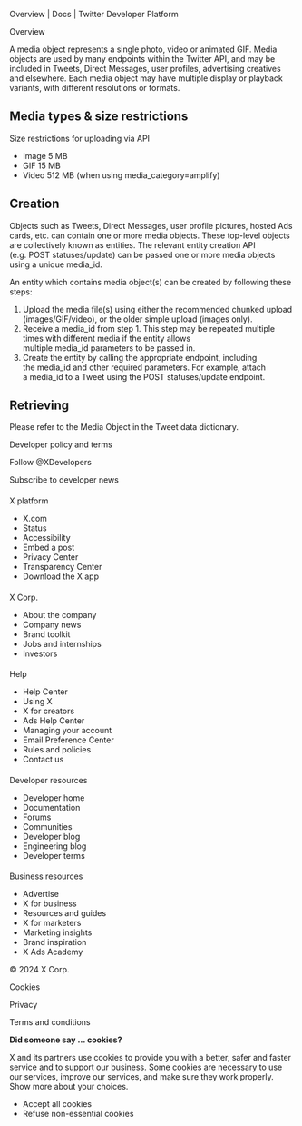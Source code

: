 
Overview | Docs | Twitter Developer Platform 

Overview

A media object represents a single photo, video or animated GIF. Media objects are used by many endpoints within the Twitter API, and may be included in Tweets, Direct Messages, user profiles, advertising creatives and elsewhere. Each media object may have multiple display or playback variants, with different resolutions or formats.  

Media types & size restrictions
-------------------------------

Size restrictions for uploading via API   

* Image 5 MB
* GIF 15 MB
* Video 512 MB (when using media\_category=amplify)

Creation
--------

Objects such as Tweets, Direct Messages, user profile pictures, hosted Ads cards, etc. can contain one or more media objects. These top-level objects are collectively known as entities. The relevant entity creation API (e.g. POST statuses/update) can be passed one or more media objects using a unique media\_id.

An entity which contains media object(s) can be created by following these steps:

1. Upload the media file(s) using either the recommended chunked upload (images/GIF/video), or the older simple upload (images only).
2. Receive a media\_id from step 1. This step may be repeated multiple times with different media if the entity allows multiple media\_id parameters to be passed in.
3. Create the entity by calling the appropriate endpoint, including the media\_id and other required parameters. For example, attach a media\_id to a Tweet using the POST statuses/update endpoint.

Retrieving
----------

Please refer to the Media Object in the Tweet data dictionary.

Developer policy and terms

Follow @XDevelopers

Subscribe to developer news

#### 
 X platform

* X.com
* Status
* Accessibility
* Embed a post
* Privacy Center
* Transparency Center
* Download the X app

#### 
 X Corp.

* About the company
* Company news
* Brand toolkit
* Jobs and internships
* Investors

#### 
 Help

* Help Center
* Using X
* X for creators
* Ads Help Center
* Managing your account
* Email Preference Center
* Rules and policies
* Contact us

#### 
 Developer resources

* Developer home
* Documentation
* Forums
* Communities
* Developer blog
* Engineering blog
* Developer terms

#### 
 Business resources

* Advertise
* X for business
* Resources and guides
* X for marketers
* Marketing insights
* Brand inspiration
* X Ads Academy

 © 2024 X Corp.

Cookies

Privacy

Terms and conditions

**Did someone say … cookies?**  

 X and its partners use cookies to provide you with a better, safer and
 faster service and to support our business. Some cookies are necessary to use
 our services, improve our services, and make sure they work properly.
 Show more about your choices.

* Accept all cookies
* Refuse non-essential cookies